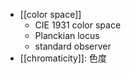 - [[color space]]
    - CIE 1931 color space
    - Planckian locus
    - standard observer
- [[chromaticity]]: 色度
